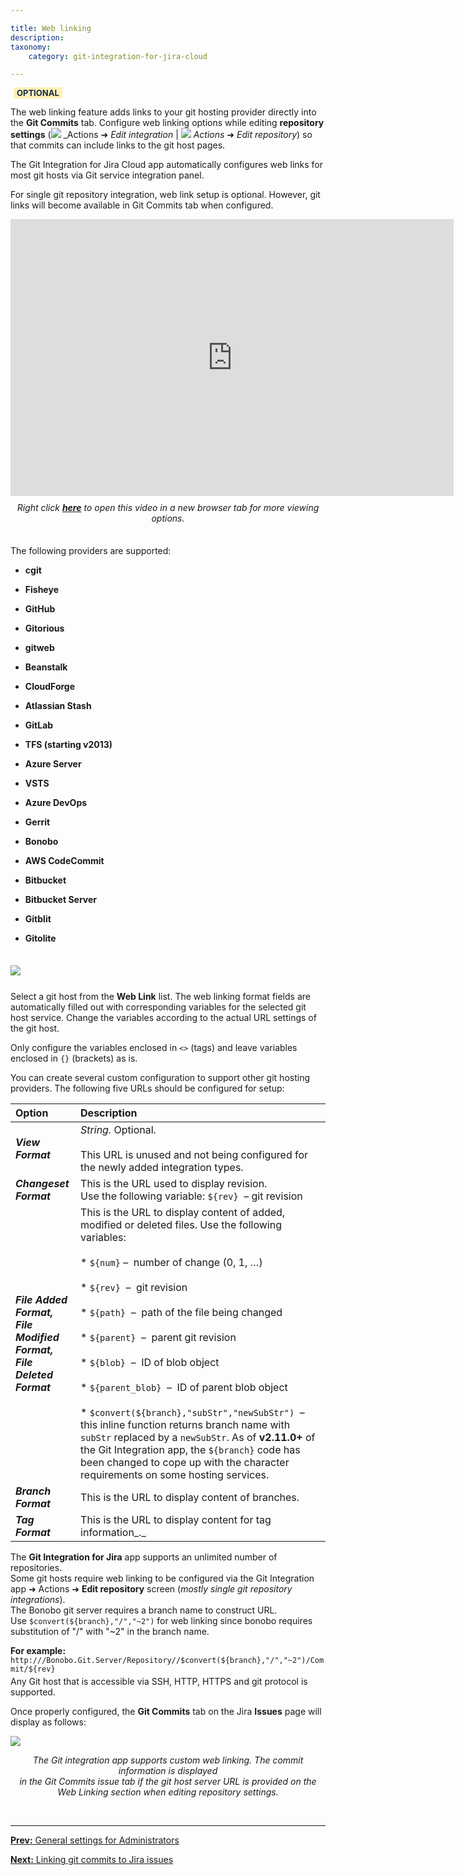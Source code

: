 ```yaml
---

title: Web linking
description:
taxonomy:
    category: git-integration-for-jira-cloud

---
```


<b style='background-color:#FFF1B6; padding:1px 5px; color:#172A4C; border-radius:3px; margin: 0 5px; font-size: small;'>OPTIONAL</b>

The web linking feature adds links to your git hosting provider directly into the **Git Commits** tab. Configure web linking options while editing **repository settings** (![](/wp-content/uploads/actions-icon.png) _Actions ➜ _Edit integration_ \| ![](/wp-content/uploads/actions-icon.png) _Actions_ ➜ _Edit repository_) so that commits can include links to the git host pages.

The Git Integration for Jira Cloud app automatically configures web links for most git hosts via Git service integration panel.

For single git repository integration, web link setup is optional. However, git links will become available in Git Commits tab when configured.

<div class='embed-container embed-container--16-10'>
    <iframe width='709' height='443' src='https://fast.wistia.com/embed/iframe/qmumdo048n?videoFoam=true' frameborder='0' allowfullscreen ></iframe>
</div>

<div align='center' style='margin-top:10px;margin-bottom:35px'>
    <i>Right click <a href='https://bigbrassband.wistia.com/medias/qmumdo048n'><b>here</b></a> to open this video in a new browser tab for more viewing options.</i>
</div>

The following providers are supported:

*   **cgit**

*   **Fisheye**

*   **GitHub**

*   **Gitorious**

*   **gitweb**

*   **Beanstalk**

*   **CloudForge**

*   **Atlassian Stash**

*   **GitLab**

*   **TFS (starting v2013)**

*   **Azure Server**

*   **VSTS**

*   **Azure DevOps**

*   **Gerrit**

*   **Bonobo**

*   **AWS CodeCommit**

*   **Bitbucket**

*   **Bitbucket Server**

*   **Gitblit**

*   **Gitolite**

<img src='/wp-content/uploads/gij-gitcloud-edit-repo-cfg-web-linking-sel.png' style='display:block;max-width:100%;margin:35px auto 25px auto' />

Select a git host from the **Web Link** list. The web linking format fields are automatically filled out with corresponding variables for the selected git host service. Change the variables according to the actual URL settings of the git host.

<div class="bbb-callout bbb--alert">
    <div class="irow">
    <div class="ilogobox">
        <span class="logoimg"></span>
    </div>
    <div class="imsgbox">
        Only configure the variables enclosed in <code><></code> (tags) and leave variables enclosed in <code>{}</code> (brackets) as is.
    </div>
    </div>
</div>

You can create several custom configuration to support other git hosting providers. The following five URLs should be configured for setup:

| Option | Description |
| :--- | :--- |
| _**View Format**_ | _String._ Optional. <br><br>This URL is unused and not being configured for the newly added integration types. |
| _**Changeset Format**_ | This is the URL used to display revision.  <br>Use the following variable: `${rev}`  – git revision |
| _**File Added Format,**_  <br>_**File Modified Format,**_  <br>_**File Deleted Format**_ | This is the URL to display content of added, modified or deleted files. Use the following variables:<br><br>*   `${num}` –  number of change (0, 1, …)<br>    <br>*   `${rev}`  –  git revision<br>    <br>*   `${path}`  –  path of the file being changed<br>    <br>*   `${parent}`  –  parent git revision<br>    <br>*   `${blob}`  –  ID of blob object<br>    <br>*   `${parent_blob}`  –  ID of parent blob object<br>    <br>*   `$convert(${branch},"subStr","newSubStr")`  –  this inline function returns branch name with `subStr` replaced by a `newSubStr`. As of **v2.11.0+** of the Git Integration app, the `${branch}` code has been changed to cope up with the character requirements on some hosting services. |
| _**Branch Format**_ | This is the URL to display content of branches. |
| _**Tag Format**_ | This is the URL to display content for tag information_._ |

<div class="bbb-callout bbb--tip">
    <div class="irow">
    <div class="ilogobox">
        <span class="logoimg"></span>
    </div>
    <div class="imsgbox">
        The <b>Git Integration for Jira</b> app supports an unlimited number of repositories.
    </div>
    </div>
</div>

<div class="bbb-callout bbb--info">
    <div class="irow">
    <div class="ilogobox">
        <span class="logoimg"></span>
    </div>
    <div class="imsgbox">
        Some git hosts require web linking to be configured via the Git Integration app ➜ Actions ➜ <b>Edit repository</b> screen (<i>mostly single git repository integrations</i>).
    </div>
    </div>
</div>

<div class="bbb-callout bbb--note">
    <div class="irow">
    <div class="ilogobox">
        <span class="logoimg"></span>
    </div>
    <div class="imsgbox">
        The Bonobo git server requires a branch name to construct URL.  Use <code>$convert(${branch},"/","~2")</code> for web linking since bonobo requires substitution of "/" with "~2" in the branch name.
        <p style='margin-bottom:-10px'>
            <b>For example:</b><br>
            <code>http://<host>/Bonobo.Git.Server/Repository/<project>/$convert(${branch},"/","~2")/Commit/${rev}</code>
        </p>
    </div>
    </div>
</div>

Any Git host that is accessible via SSH, HTTP, HTTPS and git protocol is supported.

Once properly configured, the **Git Commits** tab on the Jira **Issues** page will display as follows:

![](/wp-content/uploads/gij-gitcloud-jira-issue-commits-tab-weblink-sample-sel.png)

<p align=center style='margin-top:10px;'><i>The Git integration app supports custom web linking. The commit information is displayed <br>
in the Git Commits issue tab if the git host server URL is provided on the <br>
Web Linking section when editing repository settings.</i></p>

&nbsp;
* * *

[**Prev:** General settings for Administrators](/git-integration-for-jira-cloud/general-settings-for-administrators-gij-cloud)

[**Next:** Linking git commits to Jira issues](/git-integration-for-jira-cloud/smart-commits-gij-cloud)

